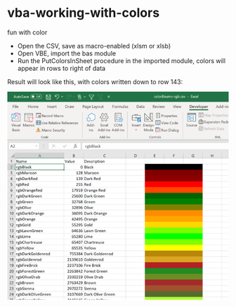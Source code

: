 # vba-working-with-colors

fun with color

* Open the CSV, save as macro-enabled (xlsm or xlsb)
* Open VBE, import the bas module
* Run the PutColorsInSheet procedure in the imported module, colors will appear in rows to right of data

Result will look like this, with colors written down to row 143:

![Result](https://github.com/altf11-dot-com/vba-working-with-colors/blob/master/resulting-sheet-looks-like.PNG)